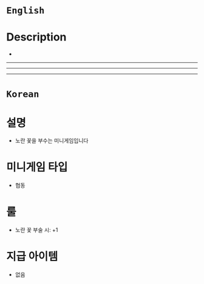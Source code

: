 # `English`
# Description
- 
---
---
---
# `Korean`
# 설명
- 노란 꽃을 부수는 미니게임입니다

# 미니게임 타입
- 협동

# 룰
- 노란 꽃 부술 시: +1

# 지급 아이템
- 없음
